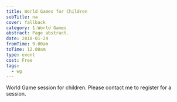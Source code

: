 ```yaml
---
title: World Games for Children
subTitle: na
cover: fallback
category: 1.World Games
abstract: Page abstract.
date: 2018-01-24
fromTime: 9.00am
toTime: 12.00am
type: event
cost: Free
tags:
  - wg
---
```


World Game session for children. Please contact me to register for a session.

